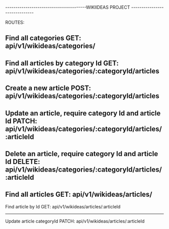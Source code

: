 
----------------------------------------WIKIIDEAS PROJECT ------------------------------

ROUTES:

Find all categories
GET:        api/v1/wikideas/categories/
----------------------------------------------------------------------------------------------------
Find  all  articles by category Id
GET:        api/v1/wikideas/categories/:categoryId/articles
----------------------------------------------------------------------------------------------------
Create a new article 
POST:      api/v1/wikideas/categories/:categoryId/articles
----------------------------------------------------------------------------------------------------
Update an article, require category Id and article Id
PATCH:    api/v1/wikideas/categories/:categoryId/articles/:articleId
----------------------------------------------------------------------------------------------------
Delete an article, require category Id and article Id
DELETE:  api/v1/wikideas/categories/:categoryId/articles/:articleId
----------------------------------------------------------------------------------------------------

Find all articles
GET:        api/v1/wikideas/articles/
----------------------------------------------------------------------------------------------------
Find article by Id
GET:        api/v1/wikideas/articles/:articleId
____________________________________________________________________________________________________
Update article categoryId 
PATCH:      api/v1/wikideas/articles/:articleId

